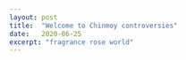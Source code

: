 ```yaml
---
layout: post
title:  "Welcome to Chinmoy controversies"
date:   2020-06-25
excerpt: "fragrance rose world"
---
```

